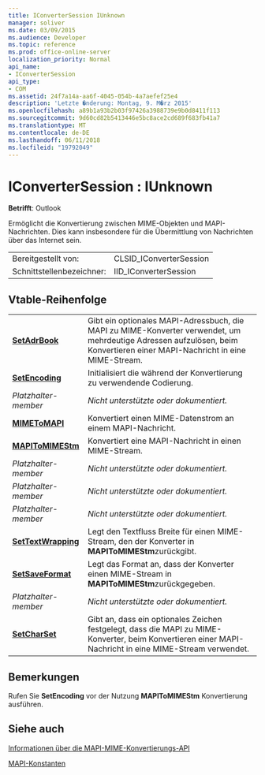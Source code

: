 ```yaml
---
title: IConverterSession IUnknown
manager: soliver
ms.date: 03/09/2015
ms.audience: Developer
ms.topic: reference
ms.prod: office-online-server
localization_priority: Normal
api_name:
- IConverterSession
api_type:
- COM
ms.assetid: 24f7a14a-aa6f-4045-054b-4a7aefef25e4
description: 'Letzte �nderung: Montag, 9. M�rz 2015'
ms.openlocfilehash: a89b1a93b2b03f97426a3988739e9b0d8411f113
ms.sourcegitcommit: 9d60cd82b5413446e5bc8ace2cd689f683fb41a7
ms.translationtype: MT
ms.contentlocale: de-DE
ms.lasthandoff: 06/11/2018
ms.locfileid: "19792049"
---
```

# <a name="iconvertersession--iunknown"></a>IConverterSession : IUnknown

  
  
**Betrifft**: Outlook 
  
Ermöglicht die Konvertierung zwischen MIME-Objekten und MAPI-Nachrichten. Dies kann insbesondere für die Übermittlung von Nachrichten über das Internet sein.
  
|||
|:-----|:-----|
|Bereitgestellt von:  <br/> |CLSID_IConverterSession  <br/> |
|Schnittstellenbezeichner:  <br/> |IID_IConverterSession  <br/> |
   
## <a name="vtable-order"></a>Vtable-Reihenfolge

|||
|:-----|:-----|
|**[SetAdrBook](iconvertersession-setadrbook.md)** <br/> |Gibt ein optionales MAPI-Adressbuch, die MAPI zu MIME-Konverter verwendet, um mehrdeutige Adressen aufzulösen, beim Konvertieren einer MAPI-Nachricht in eine MIME-Stream.  <br/> |
|**[SetEncoding](iconvertersession-setencoding.md)** <br/> |Initialisiert die während der Konvertierung zu verwendende Codierung.  <br/> |
| *Platzhalter-member*  <br/> | *Nicht unterstützte oder dokumentiert.*  <br/> |
|**[MIMEToMAPI](iconvertersession-mimetomapi.md)** <br/> |Konvertiert einen MIME-Datenstrom an einem MAPI-Nachricht.  <br/> |
|**[MAPIToMIMEStm](iconvertersession-mapitomimestm.md)** <br/> |Konvertiert eine MAPI-Nachricht in einen MIME-Stream.  <br/> |
| *Platzhalter-member*  <br/> | *Nicht unterstützte oder dokumentiert.*  <br/> |
| *Platzhalter-member*  <br/> | *Nicht unterstützte oder dokumentiert.*  <br/> |
| *Platzhalter-member*  <br/> | *Nicht unterstützte oder dokumentiert.*  <br/> |
|**[SetTextWrapping](iconvertersession-settextwrapping.md)** <br/> |Legt den Textfluss Breite für einen MIME-Stream, den der Konverter in **MAPIToMIMEStm**zurückgibt.  <br/> |
|**[SetSaveFormat](iconvertersession-setsaveformat.md)** <br/> |Legt das Format an, dass der Konverter einen MIME-Stream in **MAPIToMIMEStm**zurückgegeben.  <br/> |
| *Platzhalter-member*  <br/> | *Nicht unterstützte oder dokumentiert.*  <br/> |
|**[SetCharSet](iconvertersession-setcharset.md)** <br/> |Gibt an, dass ein optionales Zeichen festgelegt, dass die MAPI zu MIME-Konverter, beim Konvertieren einer MAPI-Nachricht in eine MIME-Stream verwendet.  <br/> |
   
## <a name="remarks"></a>Bemerkungen

Rufen Sie **SetEncoding** vor der Nutzung **MAPIToMIMEStm** Konvertierung ausführen. 
  
## <a name="see-also"></a>Siehe auch



[Informationen über die MAPI-MIME-Konvertierungs-API](about-the-mapi-mime-conversion-api.md)
  
[MAPI-Konstanten](mapi-constants.md)

